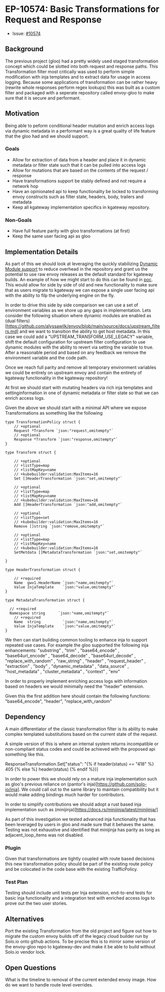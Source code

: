 <!--
**Note:** When your Enhancement Proposal (EP) is complete, all of these comment blocks should be removed.

This template is inspired by the Kubernetes Enhancement Proposal (KEP) template: https://github.com/kubernetes/enhancements/blob/master/keps/sig-architecture/0000-kep-process/README.md

To get started with this template:

- [ ] **Create an issue in kgateway-dev/kgateway**
- [ ] **Make a copy of this template.**
  `EP-[ID]: [Feature/Enhancement Name]`, where `ID` is the issue number (with no
  leading-zero padding) assigned to your enhancement above.
- [ ] **Fill out this file as best you can.**
  At minimum, you should fill in the "Summary" and "Motivation" sections.
- [ ] **Create a PR for this EP.**
  Assign it to maintainers with relevant context.
- [ ] **Merge early and iterate.**
  Avoid getting hung up on specific details and instead aim to get the goals of
  the EP clarified and merged quickly. The best way to do this is to just
  start with the high-level sections and fill out details incrementally in
  subsequent PRs.

Just because a EP is merged does not mean it is complete or approved. Any EP
marked as `provisional` is a working document and subject to change. You can
denote sections that are under active debate as follows:

```
<<[UNRESOLVED optional short context or usernames ]>>
Stuff that is being argued.
<<[/UNRESOLVED]>>
```

When editing EPS, aim for tightly-scoped, single-topic PRs to keep discussions
focused. If you disagree with what is already in a document, open a new PR
with suggested changes.

One EP corresponds to one "feature" or "enhancement" for its whole lifecycle. Once a feature has become
"implemented", major changes should get new EPs.
-->
# EP-10574: Basic Transformations for Request and Response 


* Issue: [#10574](https://github.com/kgateway-dev/kgateway/issues/10574)

## Background 
The previous project (gloo) had a pretty widely used staged transformation concept which could be slotted into both request and response paths. This Transformation filter most critically was used to perform simple modification with inja templates and to extract data for usage in access logging. Because some applications of transformation can be rather heavy (rewrite whole responses perform regex lookups) this was built as a custom filter and packaged with a seperate repository called envoy-gloo to make sure that it is secure and performant. 



## Motivation
Being able to peform conditional header mutation and enrich access logs via dynamic metadata in a performant way is a great quality of life feature that the gloo had and we should support.


### Goals
* Allow for extraction of data from a header and place it in dynamic metadata or filter state such that it can be pulled into access logs
* Allow for mutations that are based on the contents of the request / response 
* Have transformations support be stably defined and not require a network hop
* Have an opinionated api to keep functionality be locked to transforming envoy constructs such as filter state, headers, body, trailers and metadata
* Keep all kgateway implementation specifics in kgateway repository.


### Non-Goals 
* Have full feature parity with gloo transformations (at first)
* Keep the same user facing api as gloo

## Implementation Details
As part of this we should look at leveraging the quickly stabilizing [Dynamic Module support](https://www.envoyproxy.io/docs/envoy/latest/intro/arch_overview/advanced/dynamic_modules) to reduce overhead in the repository and grant us the potential to use raw envoy releases as the default standard for kgateway builds. 
An example of how we might start to do this can be found in [poc](https://github.com/kgateway-dev/kgateway/pull/10677). This would allow for side by side of old and new functionality to make sure that as users migrate to kgateway we can expose a single user facing api with the ability to filp the underlying engine on the fly.

In order to drive this side by side comparison we can use a set of environment variables as we shore up any gaps in implementation.
Lets consider the following situation where dynamic modules are enabled as (dual filters)[https://github.com/alyssawilk/envoy/blob/main/source/docs/upstream_filters.md] and we want to transition the ability to get host metadata. In this case we could add a "UPSTREAM_TRANSFORM_USE_LEGACY" variable, shift the default configuration for upstream filter configuration to use dynamic modules with the ability to revert via setting the variable to true. After a reasonable period and based on any feedback we remove the environment variable and the code path. 

Once we reach full parity and remove all temporary environment variables we could be entirely on upstream envoy and contain the entirety of kgateway functionality in the kgateway repository!

At first we should start with mutating headers via rich inja templates and settinginformation in one of dynamic metadata or filter state so that we can enrich access logs.

Given the above we should start with a minimal API where we expose Transformations as something like the following

```
type TransformationPolicy struct {
	// +optional
	Request *Transform `json:"request,omitempty"`
	// +optional
	Response *Transform `json:"response,omitempty"`
}

type Transform struct {

	// +optional
	// +listType=map
	// +listMapKey=name
	// +kubebuilder:validation:MaxItems=16
	Set []HeaderTransformation `json:"set,omitempty"`

	// +optional
	// +listType=map
	// +listMapKey=name
	// +kubebuilder:validation:MaxItems=16
	Add []HeaderTransformation `json:"add,omitempty"`

	// +optional
	// +listType=set
	// +kubebuilder:validation:MaxItems=16
	Remove []string `json:"remove,omitempty"`

	// +optional
	// +listType=map
	// +listMapKey=name
	// +kubebuilder:validation:MaxItems=16
	SetMetdata []MetadataTransformation `json:"set,omitempty"`

}

type HeaderTransformation struct {

	// +required
	Name  gwv1.HeaderName `json:"name,omitempty"`
	Value InjaTemplate    `json:"value,omitempty"`
}

type MetadataTransformation struct {

  // +required
  Namespace string      `json:"name,omitempty"`
	// +required
	Name  string          `json:"name,omitempty"`
	Value InjaTemplate    `json:"value,omitempty"`
}

```

We then can start building common tooling to enhance inja to support repeated use cases.
For example the gloo supported the following inja enhancements:
 "substring" , "trim" , "base64_encode" , "base64url_encode" , "base64_decode" , "base64url_decode" , "replace_with_random" , "raw_string" , "header" , "request_header" , "extraction" , "body" , "dynamic_metadata" , "data_source" , "host_metadata" , "cluster_metadata" , "context" , "env"

In order to properly implement enriching access logs with information based on headers we would minimally need the "header" extension.

Given this the first addition here should contain the following functions:
"base64_encode", "header", "replace_with_random"

## Dependency
A main differentiator of the classic transformation filter is its ability to make complex templated substitutions based on the current state of the request.

A simple version of this is where an internal system returns incompatible or non-compliant status codes and could be achieved with the proposed api something like this.

ResponseTransformation.Set["status": "{% if header(status) == \"418\" %} 405 {% else %} header(status)  {% endif %}}]

In order to power this we should rely on a mature inja implementation such as gloo's previous reliance on (pantor's inja)[https://github.com/solo-io/inja].
We could call out to the same library to maintain compatibility but it would make adding bindings much harder for contributors.

In order to simplify contributions we should adopt a rust based inja implementation such as (minijinja)[https://docs.rs/minijinja/latest/minijinja/]

As part of this investigation we tested advanced inja functionality that has been leveraged by users in gloo and made sure that it behaves the same. Testing was not exhaustive and identified that minijinja has parity as long as adjacent_loop_items was not disabled.


### Plugin
Given that transformations are tightly coupled with route based decisions this new transformation policy should be part of the existing route policy and be colocated in the code base with the existing TrafficPolicy.


### Test Plan 
Testing should include unit tests per Inja extension, end-to-end tests for basic inja functionality and a integration test with enriched access logs to prove out the two user stories.


## Alternatives
Port the existing Transformation from the old project and figure out how to migrate the custom envoy builds off of the legacy cloud builder run by Solo.io onto github actions.
To be precise this is to mirror some version of the envoy-gloo repo to kgateway-dev and make it be able to build without Solo.io vendor lock.



## Open Questions
What is the timeline to removal of the current extended envoy image.
How do we want to handle route level overrides. 


